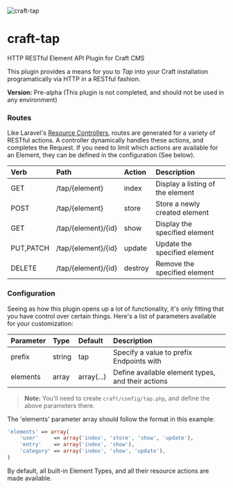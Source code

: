 ![](http://f.cl.ly/items/432N143b3r3H3L1Q2A1z/McLL8Xzni.png "craft-tap")

# craft-tap

HTTP RESTful Element API Plugin for Craft CMS

This plugin provides a means for you to *Tap* into your Craft installation programatically via HTTP in a RESTful fashion.

**Version:** Pre-alpha (This plugin is not completed, and should not be used in any environment)

### Routes

Like Laravel's [Resource Controllers](http://laravel.com/docs/controllers#resource-controllers "Resource Controllers - Laravel"), routes are generated for a variety of RESTful actions. A controller dynamically handles these actions, and completes the Request. If you need to limit which actions are available for an Element, they can be defined in the configuration (See below).

Verb      | Path                | Action  | Description
:---      | :---                | :-----  | :----------
GET       | /tap/{element}      | index   | Display a listing of the element
POST      | /tap/{element}      | store   | Store a newly created element
GET       | /tap/{element}/{id} | show    | Display the specified element
PUT,PATCH | /tap/{element}/{id} | update  | Update the specified element
DELETE    | /tap/{element}/{id} | destroy | Remove the specified element

### Configuration

Seeing as how this plugin opens up a lot of functionality, it's only fitting that you have control over certain things. Here's a list of parameters available for your customization:

Parameter | Type   | Default    | Description
:-------- | :---   | :--------- | :----------
prefix    | string | tap        | Specify a value to prefix Endpoints with
elements  | array  | array(...) | Define available element types, and their actions

> **Note:** You'll need to create `craft/config/tap.php`, and define the above parameters there.

The 'elements' parameter array should follow the format in this example:

```php
'elements' => array(
    'user'     => array('index', 'store', 'show', 'update'),
    'entry'    => array('index', 'show'),
    'category' => array('index', 'show', 'update'),
)
```

By default, all built-in Element Types, and all their resource actions are made available.
